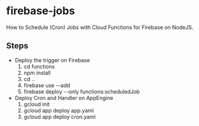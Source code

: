 # firebase-jobs
How to Schedule (Cron) Jobs with Cloud Functions for Firebase on NodeJS.

## Steps 
- Deploy the trigger on Firebase
  1. cd functions
  2. npm install
  3. cd ..
  4. firebase use --add 
  5. firebase deploy --only functions:scheduledJob
- Deploy Cron and Handler on AppEngine
  1. gcloud init
  2. gcloud app deploy app.yaml
  3. gcloud app deploy cron.yaml
